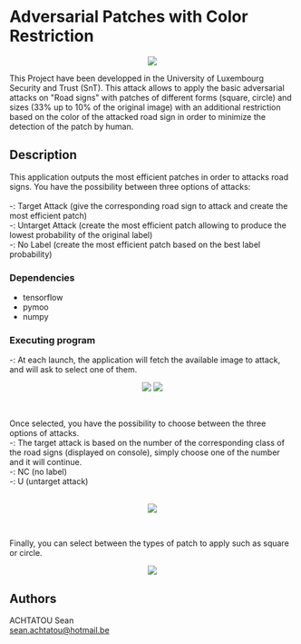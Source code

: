 # Adversarial Patches with Color Restriction

<p align="center">
  <img src="https://github.com/SeanAchtatou/Adversarial_Patches_With_Color_Restriction/blob/main/Pictures/menu.PNG">
</p>

This Project have been developped in the University of Luxembourg Security and Trust (SnT). This attack allows to apply the basic adversarial attacks on "Road signs" with patches of different forms (square, circle) and sizes (33% up to 10% of the original image) with an additional restriction based on the color of the attacked road sign in order to minimize the detection of the patch by human.

## Description

This application outputs the most efficient patches in order to attacks road signs. You have the possibility between three options of attacks: <br />
<br />
-: Target Attack (give the corresponding road sign to attack and create the most efficient patch) <br />
-: Untarget Attack (create the most efficient patch allowing to produce the lowest probability of the original label) <br />
-: No Label (create the most efficient patch based on the best label probability) <br />


### Dependencies

* tensorflow
* pymoo
* numpy

### Executing program

-: At each launch, the application will fetch the available image to attack, and will ask to select one of them. <br />

<p align="center">
  <img  src="https://github.com/SeanAchtatou/Adversarial_Patches_With_Color_Restriction/blob/main/Pictures/images.PNG">
  <img src="https://github.com/SeanAchtatou/Adversarial_Patches_With_Color_Restriction/blob/main/Pictures/pedes.PNG">
</p>
<br />

Once selected, you have the possibility to choose between the three options of attacks.<br />
-: The target attack is based on the number of the corresponding class of the road signs (displayed on console), simply choose one of the number and it will continue. <br />
-: NC (no label)  <br />
-: U (untarget attack) <br />
<br />

<p align="center">
  <img src="https://github.com/SeanAchtatou/Adversarial_Patches_With_Color_Restriction/blob/main/Pictures/road.PNG">
</p>
<br />

Finally, you can select between the types of patch to apply such as square or circle.<br />

<p align="center">
  <img src="https://github.com/SeanAchtatou/Adversarial_Patches_With_Color_Restriction/blob/main/Pictures/crircle.PNG">
</p>


## Authors

ACHTATOU Sean <br />
sean.achtatou@hotmail.be
